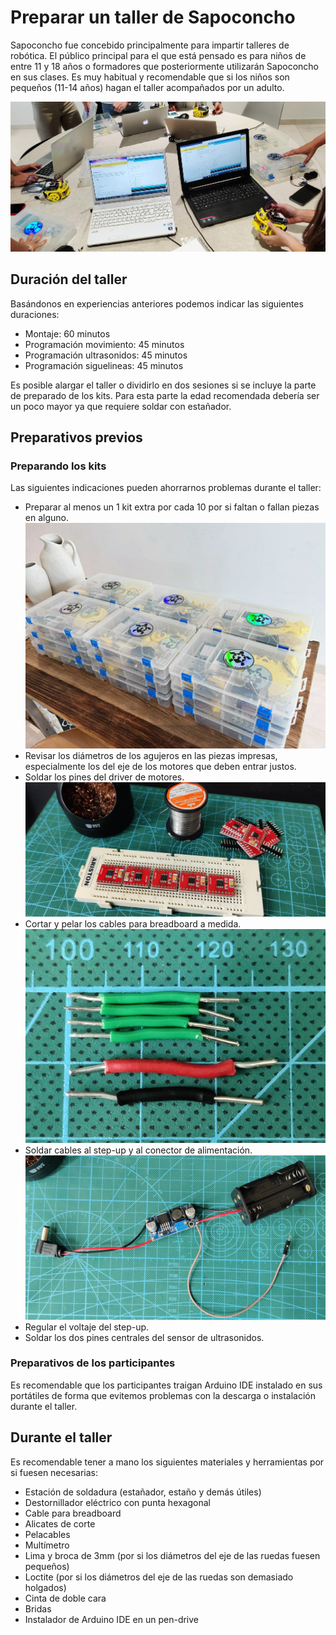 # Preparar un taller de Sapoconcho

Sapoconcho fue concebido principalmente para impartir talleres de robótica. El público principal para el que está pensado es para niños de entre 11 y 18 años o formadores que posteriormente utilizarán Sapoconcho en sus clases. Es muy habitual y recomendable que si los niños son pequeños (11-14 años) hagan el taller acompañados por un adulto.

![taller](img/taller.jpg)

## Duración del taller
Basándonos en experiencias anteriores podemos indicar las siguientes duraciones:

- Montaje: 60 minutos
- Programación movimiento: 45 minutos
- Programación ultrasonidos: 45 minutos
- Programación siguelineas: 45 minutos

Es posible alargar el taller o dividirlo en dos sesiones si se incluye la parte de preparado de los kits. Para esta parte la edad recomendada debería ser un poco mayor ya que requiere soldar con estañador.

## Preparativos previos

### Preparando los kits

Las siguientes indicaciones pueden ahorrarnos problemas durante el taller:

- Preparar al menos un 1 kit extra por cada 10 por si faltan o fallan piezas en alguno.
![kits](img/kits.jpg)
- Revisar los diámetros de los agujeros en las piezas impresas, especialmente los del eje de los motores que deben entrar justos.
- Soldar los pines del driver de motores.
![soldering](img/soldering.jpg)
- Cortar y pelar los cables para breadboard a medida.
![wires](img/wires.jpg)
- Soldar cables al step-up y al conector de alimentación.
![stepup_cicuit](img/stepup_cicuit.jpg)
- Regular el voltaje del step-up.
- Soldar los dos pines centrales del sensor de ultrasonidos.

### Preparativos de los participantes
Es recomendable que los participantes traigan Arduino IDE instalado en sus portátiles de forma que evitemos problemas con la descarga o instalación durante el taller.

## Durante el taller

Es recomendable tener a mano los siguientes materiales y herramientas por si fuesen necesarias:  

- Estación de soldadura (estañador, estaño y demás útiles)
- Destornillador eléctrico con punta hexagonal
- Cable para breadboard
- Alicates de corte
- Pelacables
- Multímetro
- Lima y broca de 3mm (por si los diámetros del eje de las ruedas fuesen pequeños)
- Loctite (por si los diámetros del eje de las ruedas son demasiado holgados)
- Cinta de doble cara
- Bridas
- Instalador de Arduino IDE en un pen-drive